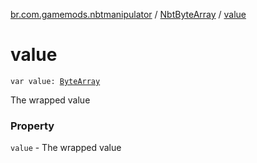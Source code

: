 [br.com.gamemods.nbtmanipulator](../index.md) / [NbtByteArray](index.md) / [value](./value.md)

# value

`var value: `[`ByteArray`](https://kotlinlang.org/api/latest/jvm/stdlib/kotlin/-byte-array/index.html)

The wrapped value

### Property

`value` - The wrapped value